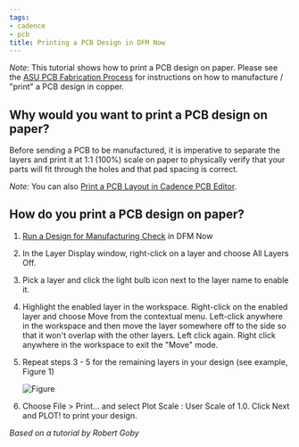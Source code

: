```yaml
---
tags:
- cadence
- pcb
title: Printing a PCB Design in DFM Now
---
```


*Note*: This tutorial shows how to print a PCB design on paper. Please see the [ASU PCB Fabrication Process](/asu-pcb-fabrication-process/) for instructions on how to manufacture / "print" a PCB design in copper.

## Why would you want to print a PCB design on paper?

Before sending a PCB to be manufactured, it is imperative to separate the layers and print it at 1:1 (100%) scale on paper to physically verify that your parts will fit through the holes and that pad spacing is correct.

*Note:* You can also [Print a PCB Layout in Cadence PCB Editor](/printing-a-pcb-layout-in-cadence-pcb-editor/).

## How do you print a PCB design on paper?

1.  [Run a Design for Manufacturing Check](/running-a-design-for-manufacturing-check-in-dfm-now/) in DFM Now

2.  In the Layer Display window, right-click on a layer and choose All Layers Off.

3.  Pick a layer and click the light bulb icon next to the layer name to enable it.

4.  Highlight the enabled layer in the workspace. Right-click on the enabled layer and choose Move from the contextual menu. Left-click anywhere in the workspace and then move the layer somewhere off to the side so that it won't overlap with the other layers. Left click again. Right click anywhere in the workspace to exit the "Move" mode.

5.  Repeat steps 3 - 5 for the remaining layers in your design (see example, Figure 1)

    ![Figure](/larger/image0205.png)

6.  Choose File > Print... and select Plot Scale : User Scale of 1.0. Click Next and PLOT! to print your design.

*Based on a tutorial by Robert Goby*
